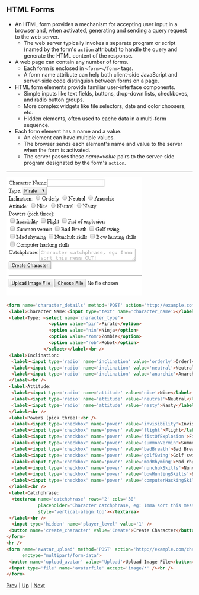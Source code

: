 ## HTML Forms
* An HTML form provides a mechanism for accepting user input in a browser and, when activated, generating and sending a query request to the web server.
  * The web server typically invokes a separate program or script (named by the form's `action` attribute) to handle the query and generate the HTML content of the response.
* A web page can contain any number of forms.
  * Each form is enclosed in `<form></form>` tags.
  * A form name attribute can help both client-side JavaScript and server-side code distinguish between forms on a page.
* HTML form elements provide familiar user-interface components.
  * Simple inputs like text fields, buttons, drop-down lists, checkboxes, and radio button groups.
  * More complex widgets like file selectors, date and color choosers, etc.
  * Hidden elements, often used to cache data in a multi-form sequence.
* Each form element has a name and a value.
  * An element can have multiple values.
  * The browser sends each element's name and value to the server when the form is activated.
  * The server passes these *name=value* pairs to the server-side program designated by the form's `action`.

<hr />
<img src="newcharform.png">

```html
<form name='character_details' method='POST' action='http://example.com/char.cgi'>
 <label>Character Name:<input type="text" name='character_name'></label><br />
 <label>Type: <select name='character_type'>
                <option value="pir">Pirate</option>
                <option value="nin">Ninja</option>
                <option value="zom">Zombie</option>
                <option value="rob">Robot</option>
              </select></label><br />
 <label>Inclination:
  <label><input type='radio' name='inclination' value='orderly'>Orderly</label>
  <label><input type='radio' name='inclination' value='neutral'>Neutral</label>
  <label><input type='radio' name='inclination' value='anarchic'>Anarchic</label>
 </label><br />
 <label>Attitude:
  <label><input type='radio' name='attitude' value='nice'>Nice</label>
  <label><input type='radio' name='attitude' value='neutral'>Neutral</label>
  <label><input type='radio' name='attitude' value='nasty'>Nasty</label>
 </label><br />
 <label>Powers (pick three):<br />
  <label><input type='checkbox' name='power' value='invisibility'>Invisibility</label>
  <label><input type='checkbox' name='power' value='flight'>Flight</label>
  <label><input type='checkbox' name='power' value='fistOfExplosion'>Fist of explosion</label> <br />
  <label><input type='checkbox' name='power' value='summonVermin'>Summon vermin</label>
  <label><input type='checkbox' name='power' value='badBreath'>Bad Breath</label>
  <label><input type='checkbox' name='power' value='golfSwing'>Golf swing</label> <br />
  <label><input type='checkbox' name='power' value='madRhyming'>Mad rhyming</label>
  <label><input type='checkbox' name='power' value='nunchukSkills'>Nunchuk skills</label>
  <label><input type='checkbox' name='power' value='bowHuntingSkills'>Bow hunting skills</label> <br />
  <label><input type='checkbox' name='power' value='computerHackingSkills'>Computer hacking skills</label>
 </label><br />
 <label>Catchphrase:
  <textarea name='catchphrase' rows='2' cols='30'
            placeholder='Character catchphrase, eg: Imma sort this mess OUT!'
            style='vertical-align:top'></textarea>
 </label><br />
  <input type='hidden' name='player_level' value='1' />
 <button name='create_character' value='Create'>Create Character</button> <br />
</form>
<hr />
<form name='avatar_upload' method='POST' action='http://example.com/char.cgi'
      enctype="multipart/form-data">
 <button name='upload_avatar' value='Upload'>Upload Image File</button>
 <input type='file' name='avatarfile' accept='image/*' /><br />
</form>
```

[Prev](HTTPStatusCodes.md) | [Up](../README.md) | [Next](HTMLFormActivation.md)

